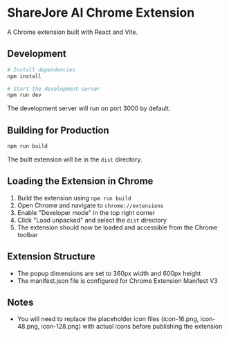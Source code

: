 # ShareJore AI Chrome Extension

A Chrome extension built with React and Vite.

## Development

```bash
# Install dependencies
npm install

# Start the development server
npm run dev
```

The development server will run on port 3000 by default.

## Building for Production

```bash
npm run build
```

The built extension will be in the `dist` directory.

## Loading the Extension in Chrome

1. Build the extension using `npm run build`
2. Open Chrome and navigate to `chrome://extensions`
3. Enable "Developer mode" in the top right corner
4. Click "Load unpacked" and select the `dist` directory
5. The extension should now be loaded and accessible from the Chrome toolbar

## Extension Structure

- The popup dimensions are set to 360px width and 600px height
- The manifest.json file is configured for Chrome Extension Manifest V3

## Notes

- You will need to replace the placeholder icon files (icon-16.png, icon-48.png, icon-128.png) with actual icons before publishing the extension

